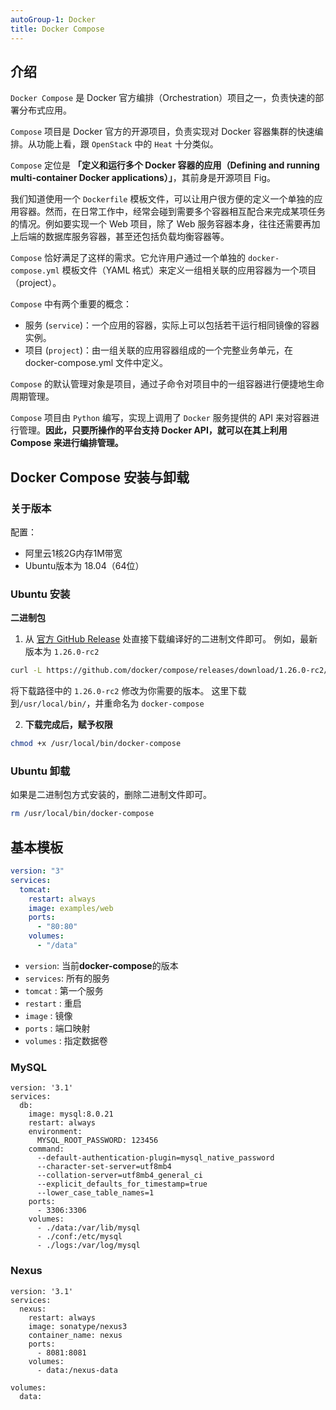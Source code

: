```yaml
---
autoGroup-1: Docker
title: Docker Compose
---
```


## 介绍
`Docker Compose` 是 Docker 官方编排（Orchestration）项目之一，负责快速的部署分布式应用。

`Compose` 项目是 Docker 官方的开源项目，负责实现对 Docker 容器集群的快速编排。从功能上看，跟 `OpenStack` 中的 `Heat` 十分类似。

`Compose` 定位是 **「定义和运行多个 Docker 容器的应用（Defining and running multi-container Docker applications）」**，其前身是开源项目 Fig。

我们知道使用一个 `Dockerfile` 模板文件，可以让用户很方便的定义一个单独的应用容器。然而，在日常工作中，经常会碰到需要多个容器相互配合来完成某项任务的情况。例如要实现一个 Web 项目，除了 Web 服务容器本身，往往还需要再加上后端的数据库服务容器，甚至还包括负载均衡容器等。

`Compose` 恰好满足了这样的需求。它允许用户通过一个单独的 `docker-compose.yml` 模板文件（YAML 格式）来定义一组相关联的应用容器为一个项目（project）。

`Compose` 中有两个重要的概念：
- 服务 (`service`)：一个应用的容器，实际上可以包括若干运行相同镜像的容器实例。
- 项目 (`project`)：由一组关联的应用容器组成的一个完整业务单元，在 docker-compose.yml 文件中定义。

`Compose` 的默认管理对象是项目，通过子命令对项目中的一组容器进行便捷地生命周期管理。

`Compose` 项目由 `Python` 编写，实现上调用了 `Docker` 服务提供的 API 来对容器进行管理。**因此，只要所操作的平台支持 Docker API，就可以在其上利用 Compose 来进行编排管理。**


## Docker Compose 安装与卸载

### 关于版本
配置：
- 阿里云1核2G内存1M带宽
- Ubuntu版本为 18.04（64位）

### Ubuntu 安装
**二进制包** 

1. 从 [官方 GitHub Release](https://github.com/docker/compose/releases) 处直接下载编译好的二进制文件即可。
例如，最新版本为 `1.26.0-rc2`
```sh
curl -L https://github.com/docker/compose/releases/download/1.26.0-rc2/docker-compose-`uname -s`-`uname -m` > /usr/local/bin/docker-compose
```

将下载路径中的 `1.26.0-rc2` 修改为你需要的版本。
这里下载到`/usr/local/bin/`，并重命名为 `docker-compose`

2. **下载完成后，赋予权限**
```sh
chmod +x /usr/local/bin/docker-compose
```

### Ubuntu 卸载
如果是二进制包方式安装的，删除二进制文件即可。
```sh
rm /usr/local/bin/docker-compose
```

## 基本模板

```yml
version: "3"
services:
  tomcat:
    restart: always
    image: examples/web
    ports:
      - "80:80"
    volumes:
      - "/data"
```

- `version`: 当前**docker-compose**的版本
- `services`: 所有的服务
- `tomcat` : 第一个服务
- `restart` : 重启
- `image` : 镜像
- `ports` : 端口映射
- `volumes` : 指定数据卷

### MySQL
```
version: '3.1'
services:
  db:
    image: mysql:8.0.21
    restart: always
    environment:
      MYSQL_ROOT_PASSWORD: 123456
    command:
      --default-authentication-plugin=mysql_native_password
      --character-set-server=utf8mb4
      --collation-server=utf8mb4_general_ci
      --explicit_defaults_for_timestamp=true
      --lower_case_table_names=1
    ports:
      - 3306:3306
    volumes:
      - ./data:/var/lib/mysql
      - ./conf:/etc/mysql
      - ./logs:/var/log/mysql
```

### Nexus
```
version: '3.1'
services:
  nexus:
    restart: always
    image: sonatype/nexus3
    container_name: nexus
    ports:
      - 8081:8081
    volumes:
      - data:/nexus-data

volumes:
  data:
```